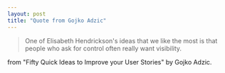 ```yaml
---
layout: post
title: "Quote from Gojko Adzic" 
---
```


>One of Elisabeth Hendrickson's ideas that we like the most is that people who ask for control often really want visibility.

from "Fifty Quick Ideas to Improve your User Stories" by Gojko Adzic.
